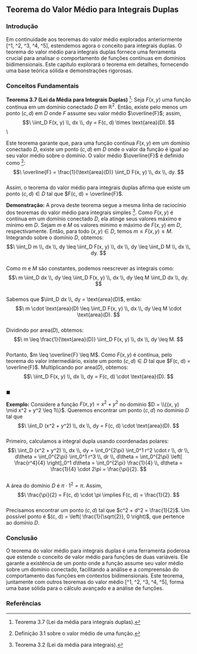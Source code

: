## Teorema do Valor Médio para Integrais Duplas

### Introdução
Em continuidade aos teoremas do valor médio explorados anteriormente [^1, ^2, ^3, ^4, ^5], estendemos agora o conceito para integrais duplas. O teorema do valor médio para integrais duplas fornece uma ferramenta crucial para analisar o comportamento de funções contínuas em domínios bidimensionais. Este capítulo explorará o teorema em detalhes, fornecendo uma base teórica sólida e demonstrações rigorosas.

### Conceitos Fundamentais
**Teorema 3.7 (Lei da Média para Integrais Duplas)** [^6]: Seja $F(x, y)$ uma função contínua em um domínio conectado $D$ em $\mathbb{R}^2$. Então, existe pelo menos um ponto $(c, d)$ em $D$ onde $F$ assume seu valor médio $\overline{F}$; assim,
$$\
\iint_D F(x, y) \\, dx \\, dy = F(c, d) \times \text{area}(D).
$$\

Este teorema garante que, para uma função contínua $F(x, y)$ em um domínio conectado $D$, existe um ponto $(c, d)$ em $D$ onde o valor da função é igual ao seu valor médio sobre o domínio. O valor médio $\overline{F}$ é definido como [^5]:
$$\
\overline{F} = \frac{1}{\text{area}(D)} \iint_D F(x, y) \\, dx \\, dy.
$$\
Assim, o teorema do valor médio para integrais duplas afirma que existe um ponto $(c, d) \in D$ tal que $F(c, d) = \overline{F}$.

**Demonstração:**
A prova deste teorema segue a mesma linha de raciocínio dos teoremas do valor médio para integrais simples [^2]. Como $F(x, y)$ é contínua em um domínio conectado $D$, ela atinge seus valores máximo e mínimo em $D$. Sejam $m$ e $M$ os valores mínimo e máximo de $F(x, y)$ em $D$, respectivamente. Então, para todo $(x, y) \in D$, temos $m \leq F(x, y) \leq M$. Integrando sobre o domínio $D$, obtemos:
$$\
\iint_D m \\, dx \\, dy \leq \iint_D F(x, y) \\, dx \\, dy \leq \iint_D M \\, dx \\, dy.
$$\
Como $m$ e $M$ são constantes, podemos reescrever as integrais como:
$$\
m \iint_D dx \\, dy \leq \iint_D F(x, y) \\, dx \\, dy \leq M \iint_D dx \\, dy.
$$\
Sabemos que $\iint_D dx \\, dy = \text{area}(D)$, então:
$$\
m \cdot \text{area}(D) \leq \iint_D F(x, y) \\, dx \\, dy \leq M \cdot \text{area}(D).
$$\
Dividindo por $\text{area}(D)$, obtemos:
$$\
m \leq \frac{1}{\text{area}(D)} \iint_D F(x, y) \\, dx \\, dy \leq M.
$$\
Portanto, $m \leq \overline{F} \leq M$. Como $F(x, y)$ é contínua, pelo teorema do valor intermediário, existe um ponto $(c, d) \in D$ tal que $F(c, d) = \overline{F}$. Multiplicando por $\text{area}(D)$, obtemos:
$$\
\iint_D F(x, y) \\, dx \\, dy = F(c, d) \cdot \text{area}(D).
$$\
$\blacksquare$

**Exemplo:**
Considere a função $F(x, y) = x^2 + y^2$ no domínio $D = \\{(x, y) \mid x^2 + y^2 \leq 1\\}$. Queremos encontrar um ponto $(c, d)$ no domínio $D$ tal que
$$\
\iint_D (x^2 + y^2) \\, dx \\, dy = F(c, d) \cdot \text{area}(D).
$$\
Primeiro, calculamos a integral dupla usando coordenadas polares:
$$\
\iint_D (x^2 + y^2) \\, dx \\, dy = \int_0^{2\pi} \int_0^1 r^2 \cdot r \\, dr \\, d\theta = \int_0^{2\pi} \int_0^1 r^3 \\, dr \\, d\theta = \int_0^{2\pi} \left[ \frac{r^4}{4} \right]_0^1 d\theta = \int_0^{2\pi} \frac{1}{4} \\, d\theta = \frac{1}{4} \cdot 2\pi = \frac{\pi}{2}.
$$\
A área do domínio $D$ é $\pi \cdot 1^2 = \pi$. Assim,
$$\
\frac{\pi}{2} = F(c, d) \cdot \pi \implies F(c, d) = \frac{1}{2}.
$$\
Precisamos encontrar um ponto $(c, d)$ tal que $c^2 + d^2 = \frac{1}{2}$. Um possível ponto é $(c, d) = \left( \frac{1}{\sqrt{2}}, 0 \right)$, que pertence ao domínio $D$.

### Conclusão
O teorema do valor médio para integrais duplas é uma ferramenta poderosa que estende o conceito de valor médio para funções de duas variáveis. Ele garante a existência de um ponto onde a função assume seu valor médio sobre um domínio conectado, facilitando a análise e a compreensão do comportamento das funções em contextos bidimensionais. Este teorema, juntamente com outros teoremas do valor médio [^1, ^2, ^3, ^4, ^5], forma uma base sólida para o cálculo avançado e a análise de funções.
### Referências
[^1]: Capítulo 1 do livro, sobre a transformação de diferenciais.
[^2]: Teorema 3.2 (Lei da média para integrais).
[^3]: Teorema 3.3 (Lei generalizada da média para integrais).
[^4]: Corolário 3.4 sobre funções multivariáveis.
[^5]: Definição 3.1 sobre o valor médio de uma função.
[^6]: Teorema 3.7 (Lei da média para integrais duplas).

<!-- END -->